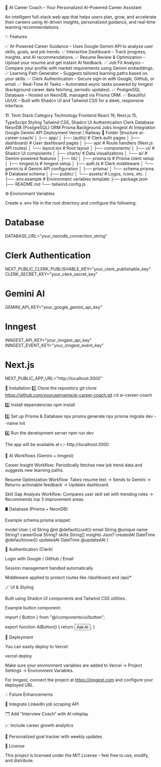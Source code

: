 🧠 AI Career Coach – Your Personalized AI-Powered Career Assistant

An intelligent full-stack web app that helps users plan, grow, and accelerate their careers using AI-driven insights, personalized guidance, and real-time learning recommendations.

✨ Features

✅ AI-Powered Career Guidance – Uses Google Gemini API to analyze user skills, goals, and job trends.
✅ Interactive Dashboard – Track progress, insights, and AI recommendations.
✅ Resume Review & Optimization – Upload your resume and get instant AI feedback.
✅ Job Fit Analysis – Compare your profile with market requirements using Gemini embeddings.
✅ Learning Path Generator – Suggests tailored learning paths based on your skills.
✅ Clerk Authentication – Secure sign-in with Google, GitHub, or email.
✅ Real-Time AI Tasks – Automated async tasks powered by Inngest (background career data fetching, periodic updates).
✅ PostgreSQL Database – Hosted on NeonDB, managed via Prisma ORM.
✅ Beautiful UI/UX – Built with Shadcn UI and Tailwind CSS for a sleek, responsive interface.

🏗️ Tech Stack
Category	Technology
Frontend	React 19, Next.js 15, TypeScript
Styling	Tailwind CSS, Shadcn UI
Authentication	Clerk
Database	NeonDB (PostgreSQL)
ORM	Prisma
Background Jobs	Inngest
AI Integration	Google Gemini API
Deployment	Vercel / Railway
🧩 Folder Structure
ai-career-coach/
│
├── app/
│   ├── (auth)/          # Clerk auth pages
│   ├── dashboard/       # User dashboard pages
│   ├── api/             # Route handlers (Next.js API routes)
│   └── layout.tsx       # Root layout
│
├── components/
│   ├── ui/              # Shadcn UI components
│   ├── charts/          # Data visualizations
│   └── ai/              # Gemini-powered features
│
├── lib/
│   ├── prisma.ts        # Prisma client setup
│   ├── inngest.ts       # Inngest setup
│   ├── auth.ts          # Clerk middleware
│   └── gemini.ts        # Gemini API configuration
│
├── prisma/
│   └── schema.prisma    # Database schema
│
├── public/
│   └── assets/          # Logos, icons, etc.
│
├── .env.example         # Environment variables template
├── package.json
├── README.md
└── tailwind.config.js

⚙️ Environment Variables

Create a .env file in the root directory and configure the following:

# Database
DATABASE_URL="your_neondb_connection_string"

# Clerk Authentication
NEXT_PUBLIC_CLERK_PUBLISHABLE_KEY="your_clerk_publishable_key"
CLERK_SECRET_KEY="your_clerk_secret_key"

# Gemini AI
GEMINI_API_KEY="your_google_gemini_api_key"

# Inngest
INNGEST_API_KEY="your_inngest_api_key"
INNGEST_EVENT_KEY="your_inngest_event_key"

# Next.js
NEXT_PUBLIC_APP_URL="http://localhost:3000"

🚀 Installation
1️⃣ Clone the repository
git clone https://github.com/yourusername/ai-career-coach.git
cd ai-career-coach

2️⃣ Install dependencies
npm install

3️⃣ Set up Prisma & Database
npx prisma generate
npx prisma migrate dev --name init

4️⃣ Run the development server
npm run dev


The app will be available at 👉 http://localhost:3000

🧠 AI Workflows (Gemini + Inngest)

Career Insight Workflow:
Periodically fetches new job trend data and suggests new learning paths.

Resume Optimization Workflow:
Takes resume text → Sends to Gemini → Returns actionable feedback → Updates dashboard.

Skill Gap Analysis Workflow:
Compares user skill set with trending roles → Recommends top 3 improvement areas.

🛢️ Database (Prisma + NeonDB)

Example schema.prisma snippet:

model User {
  id          String  @id @default(cuid())
  email       String  @unique
  name        String?
  careerGoal  String?
  skills      String[]
  insights    Json?
  createdAt   DateTime @default(now())
  updatedAt   DateTime @updatedAt
}

🔐 Authentication (Clerk)

Login with Google / GitHub / Email

Session management handled automatically

Middleware applied to protect routes like /dashboard and /api/*

🪄 UI & Styling

Built using Shadcn UI components and Tailwind CSS utilities.

Example button component:

import { Button } from "@/components/ui/button";

export function AIButton() {
  return <Button className="bg-gradient-to-r from-indigo-500 to-blue-600 text-white">Ask AI</Button>;
}

📡 Deployment

You can easily deploy to Vercel:

vercel deploy


Make sure your environment variables are added to Vercel → Project Settings → Environment Variables.

For Inngest, connect the project at https://inngest.com
 and configure your deployed URL.



💡 Future Enhancements

🧭 Integrate LinkedIn job scraping API

🗂️ Add “Interview Coach” with AI roleplay

📈 Include career growth analytics

🎯 Personalized goal tracker with weekly updates

📜 License

This project is licensed under the MIT License – feel free to use, modify, and distribute.
